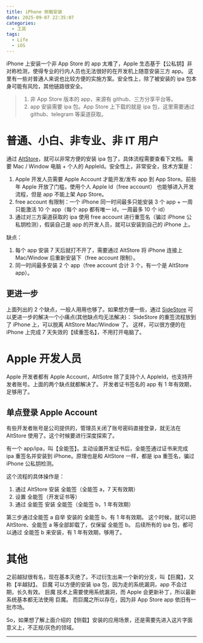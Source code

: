 ```yaml
---
title: iPhone 侧载安装
date: 2025-09-07 22:35:07
categories:
  - 工具
tags:
  - Life
  - iOS
---
```


iPhone 上安装一个非 App Store 的 app 太难了，Apple 生态基于【公私钥】非对称检测，使得专业的行内人员也无法很好的在开发机上随意安装三方 app。
这里有一些对普通人来说也比较方便的实施方案。安全性上，除了被安装的 ipa 包本身可能有风险，其他链路很安全。

> 1. 非 App Store 版本的 app，来源有 github、三方分享平台等。
> 2. app 安装需要 ipa 包。App Store 上下载的就是 ipa 包，这里需要通过 github、telegram 等渠道获取。

# 普通、小白、非专业、非 IT 用户

通过 [AltStore](https://altstore.io/)，就可以非常方便的安装 ipa 包了，具体流程需要查看下文档。
需要 Mac / Window 电脑 + 个人的 AppleId。安全性上，非常安全，技术方案是：

<!-- more -->

1. Apple 开发人员需要 Apple Account 才能开发/发布 app 到 App Store。前些年 Apple 开放了门槛，使用个人 Apple Id（free account） 也能够进入开发流程，但是 app 不能上架 App Store。
2. free account 有限制：一个 iPhone 同一时间最多只能安装 3 个 app + 一周只能激活 10 个 app（每个 app 都有唯一 id，一周最多 10 个 id）
3. 通过对三方渠道获取的 ipa 使用 free account 进行重签名（骗过 iPhone 公私钥检测），假装自己是 app 的开发人员，就可以安装到自己的 iPhone 上。

缺点：

1. 每个 app 安装 7 天后就打不开了，需要通过 AltStore 将 iPhone 连接上 Mac/Window 后重新安装下（free account 限制）。
2. 同一时间最多安装 2 个 app（free account 合计 3 个，有一个是 AltStore app）。

## 更进一步

上面列出的 2 个缺点，一般人用用也够了。如果想方便一些，通过 [SideStore](https://sidestore.io/) 可以更进一步的解决一个小痛点(其他缺点均无法解决)：
SideStore 的重签流程放到了 iPhone 上，可以脱离 AltStore Mac/Window 了。
这样，可以很方便的在 iPhone 上完成 7 天失效的【续重签名】，不用打开电脑了。

# Apple 开发人员

Apple 开发者都有 Apple Account，AltSotre 除了支持个人 AppleId，也支持开发者账号。上面的两个缺点就都解决了。
开发者证书签名的 app 有 1 年有效期，足够用了。

## 单点登录 Apple Account

有些开发者账号是公司提供的，管理员关闭了账号密码直接登录，就无法在 AltStore 使用了。这个时候要进行深度探索了。

有一个 app/ipa，叫【全能签】。主动设置开发证书后，全能签通过证书来完成 ipa 重签名并安装到 iPhone。原理也是和 AltStore 一样，都是 ipa 重签名，骗过 iPhone 公私钥检测。

这个流程的具体操作是：

1. 通过 AltStore 安装 全能签（全能签 a，7 天有效期）
2. 设置 全能签（开发证书等）
3. 通过 全能签 安装 全能签（全能签 b，1 年有效期）

第三步通过全能签 a 自举 安装的 全能签 b，有 1 年有效期。
这个时候，就可以把 AltStore、全能签 a 等全部卸载了，仅保留 全能签 b。
后续所有的 ipa 包，都可以通过 全能签 b 来安装，有 1 年有效期，够用了。

# 其他

之前越狱很有名，现在基本灭绝了。不过衍生出来一个新的分支，叫【巨魔】，又称【半越狱】。
巨魔 可以方便的安装 ipa 包，因为走的系统漏洞，app 不会过期，长久有效。
巨魔 技术上需要使用系统漏洞，而 Apple 会更新补丁，所以最新系统基本都无法使用 巨魔。
而巨魔之所以存在，因为非 App Store app 依旧有一批市场。

So，如果想了解上面介绍的【侧载】安装的应用场景，还是需要先进入这片字面意义上，不正规/灰色的领域。

---

